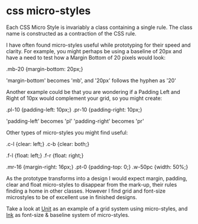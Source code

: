 css micro-styles
================

Each CSS Micro Style is invariably a class containing a single rule.  The class name is constructed as a contraction of the CSS rule.

I have often found micro-styles useful while prototyping for their speed and clarity.  For example, you might perhaps be using a baseline of 20px and have a need to test how a Margin Bottom of 20 pixels would look:

  .mb-20 {margin-bottom: 20px;}

'margin-bottom' becomes 'mb', and '20px' follows the hyphen as '20'

Another example could be that you are wondering if a Padding Left and Right of 10px would complement your grid, so you might create:

  .pl-10 {padding-left: 10px;}
  .pr-10 {padding-right: 10px;}

'padding-left' becomes 'pl'
'padding-right' becomes 'pr'

Other types of micro-styles you might find useful:

  .c-l {clear: left;}
  .c-b {clear: both;}

  .f-l {float: left;}
  .f-r {float: right;}

  .mr-16 {margin-right: 16px;}
  .pt-0 {padding-top: 0;}
  .w-50pc {width: 50%;}

As the prototype transforms into a design I would expect margin, padding, clear and float micro-styles to disappear from the mark-up, their rules finding a home in other classes. However I find grid and font-size microstyles to be of excellent use in finished designs.

Take a look at [Unit](https://github.com/paulhhowells/unit) as an example of a grid system using micro-styles, and [Ink](https://github.com/paulhhowells/unit) as font-size & baseline system of micro-styles.